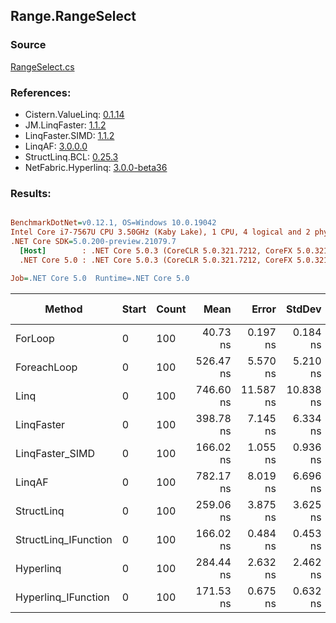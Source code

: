 ﻿## Range.RangeSelect

### Source
[RangeSelect.cs](../LinqBenchmarks/Range/RangeSelect.cs)

### References:
- Cistern.ValueLinq: [0.1.14](https://www.nuget.org/packages/Cistern.ValueLinq/0.1.14)
- JM.LinqFaster: [1.1.2](https://www.nuget.org/packages/JM.LinqFaster/1.1.2)
- LinqFaster.SIMD: [1.1.2](https://www.nuget.org/packages/LinqFaster.SIMD/1.0.3)
- LinqAF: [3.0.0.0](https://www.nuget.org/packages/LinqAF/3.0.0.0)
- StructLinq.BCL: [0.25.3](https://www.nuget.org/packages/StructLinq.BCL/0.25.3)
- NetFabric.Hyperlinq: [3.0.0-beta36](https://www.nuget.org/packages/NetFabric.Hyperlinq/3.0.0-beta36)

### Results:
``` ini

BenchmarkDotNet=v0.12.1, OS=Windows 10.0.19042
Intel Core i7-7567U CPU 3.50GHz (Kaby Lake), 1 CPU, 4 logical and 2 physical cores
.NET Core SDK=5.0.200-preview.21079.7
  [Host]        : .NET Core 5.0.3 (CoreCLR 5.0.321.7212, CoreFX 5.0.321.7212), X64 RyuJIT
  .NET Core 5.0 : .NET Core 5.0.3 (CoreCLR 5.0.321.7212, CoreFX 5.0.321.7212), X64 RyuJIT

Job=.NET Core 5.0  Runtime=.NET Core 5.0  

```
|               Method | Start | Count |      Mean |     Error |    StdDev | Ratio | RatioSD |  Gen 0 | Gen 1 | Gen 2 | Allocated |
|--------------------- |------ |------ |----------:|----------:|----------:|------:|--------:|-------:|------:|------:|----------:|
|              ForLoop |     0 |   100 |  40.73 ns |  0.197 ns |  0.184 ns |  1.00 |    0.00 |      - |     - |     - |         - |
|          ForeachLoop |     0 |   100 | 526.47 ns |  5.570 ns |  5.210 ns | 12.93 |    0.16 | 0.0267 |     - |     - |      56 B |
|                 Linq |     0 |   100 | 746.60 ns | 11.587 ns | 10.838 ns | 18.33 |    0.28 | 0.0420 |     - |     - |      88 B |
|           LinqFaster |     0 |   100 | 398.78 ns |  7.145 ns |  6.334 ns |  9.79 |    0.17 | 0.4053 |     - |     - |     848 B |
|      LinqFaster_SIMD |     0 |   100 | 166.02 ns |  1.055 ns |  0.936 ns |  4.07 |    0.03 | 0.4053 |     - |     - |     848 B |
|               LinqAF |     0 |   100 | 782.17 ns |  8.019 ns |  6.696 ns | 19.20 |    0.22 |      - |     - |     - |         - |
|           StructLinq |     0 |   100 | 259.06 ns |  3.875 ns |  3.625 ns |  6.36 |    0.08 | 0.0114 |     - |     - |      24 B |
| StructLinq_IFunction |     0 |   100 | 166.02 ns |  0.484 ns |  0.453 ns |  4.08 |    0.02 |      - |     - |     - |         - |
|            Hyperlinq |     0 |   100 | 284.44 ns |  2.632 ns |  2.462 ns |  6.98 |    0.07 |      - |     - |     - |         - |
|  Hyperlinq_IFunction |     0 |   100 | 171.53 ns |  0.675 ns |  0.632 ns |  4.21 |    0.02 |      - |     - |     - |         - |
